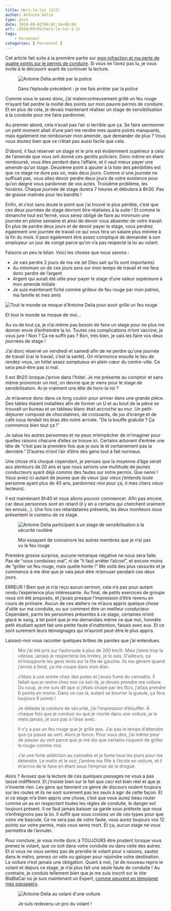 ```yaml
---
title: Hors-la-loi (2/2)
author: Antoine Delia
type: post
date: 2018-09-02T09:02:14+00:00
url: /2018/09/02/hors-la-loi-2-2/
tags:
    - Personnel
categories: [ Personnel ]
---
```

Cet article fait suite à la première partie sur [mon infraction et ma perte de quatre points sur le permis de conduire][1]. Si vous ne l&#8217;avez pas lu, je vous invite à le découvrir avant de continuer la lecture.<figure class="wp-block-image">

<img src="https://i0.wp.com/i.imgur.com/PvlhFU0.png?w=1000&#038;ssl=1" alt="Antoine Delia arrêté par la police" data-recalc-dims="1" /> <figcaption>Dans l&#8217;épisode précédent : je me fais arrêter par la police</figcaption></figure> 



Comme vous le savez donc, j&#8217;ai malencontreusement grillé un feu rouge m&#8217;ayant fait perdre la moitié des points sur mon pauvre permis de conduire. Et en plus de cela, je devais maintenant réaliser un stage de sensibilisation à la conduite pour me faire pardonner.

Au premier abord, cela n&#8217;avait pas l&#8217;air si terrible que ça. Se faire sermonner un petit moment allait d&#8217;une part me rendre mes quatre points manquants, mais également me rembourser mon amende, que demander de plus ? Vous vous doutez bien que ce n&#8217;était pas aussi facile que cela.

D&#8217;abord, il faut réserver un stage et le prix est évidemment supérieur à celui de l&#8217;amende que vous ont donné ces gentils policiers. Donc même en étant remboursé, vous êtes perdant dans l&#8217;affaire, et il vaut mieux payer une amende qu&#8217;un stage. Deuxième point à ajouter à la liste des pénibilités est que ce stage ne dure pas un, mais deux jours. Comme si une journée ne suffisait pas, vous allez devoir perdre deux jours de votre existence pour qu&#8217;on daigne vous pardonner de vos actes. Troisième problème, les horaires. Chaque journée de stage durera 7 heures et débutera à 8h30. Pas de grasse matinée pour les bandits !

Enfin, et c&#8217;est sans doute le point que j&#8217;ai trouvé le plus pénible, c&#8217;est que ces deux journées de stage devront être réalisées à la suite ! Et comme le dimanche tout est fermé, vous serez obligé de faire au minimum une journée en pleine semaine et ainsi de devoir vous absenter de votre travail. En plus de perdre deux jours et de devoir payer le stage, vous perdrez également une journée de travail ce qui vous fera un salaire plus minime à la fin du mois. Il peut également être assez compliqué de demander à son employeur un jour de congé parce qu&#8217;on n&#8217;a pas respecté la loi au volant.

Faisons un peu le bilan. Voici les choses que nous savons :

  * Je vais perdre 2 jours de ma vie (et Dieu sait qu&#8217;ils sont importants)
  * Au minimum un de ces jours sera sur mon temps de travail et me fera donc perdre de l&#8217;argent
  * Argent qui aurait été utile pour payer le stage d&#8217;une valeur supérieure à mon amende initiale
  * Je suis maintenant fiché comme grilleur de feu rouge par mon patron, ma famille et mes amis<figure class="wp-block-image">

<img src="https://i0.wp.com/i.imgur.com/aQATO6Z.png?w=1000&#038;ssl=1" alt="Tout le monde se moque d'Antoine Delia pour avoir grillé un feu rouge" data-recalc-dims="1" /> <figcaption>Et tout le monde se moque de moi&#8230;</figcaption></figure> 



Au vu de tout ça, je n&#8217;ai même pas besoin de faire un stage pour ne plus me donner envie d&#8217;enfreindre la loi. Toutes ces complications m&#8217;ont vacciné, je vous jure ! Non ? Ça ne suffit pas ? Bon, très bien, je vais les faire vos deux journées de stage !

J&#8217;ai donc réservé un vendredi et samedi afin de ne perdre qu&#8217;une journée de travail (car le travail, c&#8217;est la santé). On m&#8217;annonce ensuite le lieu de rendez-vous, un hôtel assez somptueux en plein cœur du centre-ville. Ce sera peut-être pas si mal.

Il est 8h20 lorsque j&#8217;arrive dans l&#8217;hôtel. Je me présente au comptoir et sans même prononcer un mot, on devine que je viens pour le stage de sensibilisation. Ai-je vraiment une tête de hors-la-loi ?

Je m&#8217;avance donc dans ce long couloir pour arriver dans une grande pièce. Des tables étaient installées afin de former un U et au bout de la pièce se trouvait un bureau et un tableau blanc était accroché au mur. Un petit-déjeuner composé de chocolatines, de croissants, de jus d&#8217;orange et de café nous tendait les bras dès notre arrivée. &#8220;De la bouffe gratuite ? Ça commence bien tout ça !&#8221;

Je salue les autres personnes et ne peux m&#8217;empêcher de m&#8217;imaginer pour quelles raisons chacune d&#8217;elles se trouve ici. Certains arborent d&#8217;entrée une tête de &#8220;c&#8217;est pas la première fois que je suis là et certainement pas la dernière.&#8221; D&#8217;autres m&#8217;ont l&#8217;air d&#8217;être des gens tout à fait normaux.

Une chose m&#8217;a choqué cependant, je pensais que la moyenne d&#8217;âge serait aux alentours de 20 ans et que nous serions une multitude de jeunes conducteurs ayant déjà commis des fautes sur notre permis. Que nenni ! Vous aviez ici autant de jeunes que de vieux (par vieux j&#8217;entends toute personne ayant plus de 40 ans, pardonnez-moi pour ça, ô mes chers _vieux_ lecteurs).

Il est maintenant 8h40 et nous allons pouvoir commencer. Afin pas encore, car deux personnes sont en retard (il y en a certains qui cherchent vraiment les ennuis&#8230;). Une fois ces retardataires présents, les deux moniteurs nous présentent le contenu de ce stage.<figure class="wp-block-image">

<img src="https://i0.wp.com/i.imgur.com/vipQfNr.png?w=1000&#038;ssl=1" alt="Antoine Delia participant à un stage de sensibilisation à la sécurité routière" data-recalc-dims="1" /> <figcaption>Moi essayant de convaincre les autres membres que je n&#8217;ai pas vu le feu rouge</figcaption></figure> 



Première grosse surprise, aucune remarque négative ne nous sera faite. Pas de &#8220;vous conduisez mal&#8221;, ni de &#8220;il faut arrêter l&#8217;alcool&#8221;, et encore moins de &#8220;griller un feu rouge, mais quelle honte !&#8221; Me voilà des plus rassurés et je commence à me dire que je vais peut-être m&#8217;amuser pendant ces deux jours.

ERREUR ! Bien que je n&#8217;ai reçu aucun sermon, cela n&#8217;a pas pour autant rendu l&#8217;expérience plus intéressante. Au final, de petits exercices de groupe nous ont été proposés, et j&#8217;avais presque l&#8217;impression d&#8217;être revenu en cours de primaire. Aucun de ces ateliers ne m&#8217;aura appris quelque chose d&#8217;utile sur ma conduite, ou sur comment être un meilleur conducteur. Cependant, parmi les personnes présentes à ce stage, certaines m&#8217;ont glacé le sang, à tel point que je me demandais même ce que moi, honnête petit étudiant ayant fait une petite faute d&#8217;inattention, faisais avec eux. Et ce sont surement leurs témoignages qui m&#8217;auront peut-être le plus appris.

Laissez-moi vous raconter quelques bribes de paroles que j&#8217;ai entendues.

<blockquote class="wp-block-quote">
  <p>
    Moi j&#8217;ai été pris sur l&#8217;autoroute à plus de 200 km/h. Mais j&#8217;aime trop la vitesse, jamais je respecterai les limites, je le sais. D&#8217;ailleurs, ça m&#8217;insupporte les gens lents sur la file de gauche. Ils me gênent quand j&#8217;arrive à fond, ça me coupe dans mon élan.<br />
  </p>
</blockquote>

<blockquote class="wp-block-quote">
  <p>
    J&#8217;étais à une soirée chez des potes et j&#8217;avais fumé du cannabis. Il fallait que je rentre chez moi ce soir-là, je devais prendre ma voiture. Du coup, je me suis dit que si j&#8217;étais chopé par les flics, j&#8217;allais prendre 6 points en moins. Dans ce cas là, autant se bourrer la gueule, ça fera toujours 6 points !
  </p>
</blockquote>

<blockquote class="wp-block-quote">
  <p>
    Je déteste la ceinture de sécurité, j&#8217;ai l&#8217;impression d&#8217;étouffer. À chaque fois que je conduis ou que je monte dans une voiture, je la mets jamais, je suis pas à l&#8217;aise avec.
  </p>
</blockquote>

<blockquote class="wp-block-quote">
  <p>
    Il n&#8217;y a pas un feu rouge que je grille pas. J&#8217;ai pas le temps d&#8217;attendre que ça passe au vert. Alors je fonce. Pour vous dire, j&#8217;ai même peur de passer au vert parce que je me dis que certains risquent de griller le rouge comme moi.
  </p>
</blockquote>

<blockquote class="wp-block-quote">
  <p>
    J&#8217;ai une forte addiction au cannabis et je fume tous les jours pour me détendre. Le matin et le soir, j&#8217;amène ma fille à l&#8217;école en voiture, et il m&#8217;arrive de le faire en étant sous l&#8217;emprise de la drogue.
  </p>
</blockquote>

Alors ? Avouez que la lecture de ces quelques passages ne vous a pas laissé indifférent. Et j&#8217;insiste bien sur le fait que ceci est bien réel et que je n&#8217;invente rien. Les gens qui tiennent ce genre de discours roulent toujours sur les routes et ils ne sont surement pas les seuls à agir de cette façon. Et si ce stage m&#8217;a bien appris une chose, c&#8217;est que vous aurez beau rouler comme un as en respectant toutes les règles de conduite, le danger est toujours présent. Il ne faut jamais baisser sa garde sous prétexte que nous n&#8217;enfreignons pas la loi. Il suffit que vous croisiez un de ces types pour que votre vie bascule. Ce ne sera pas de votre faute, vous aurez toujours vos 12 points sur votre permis, mais vous serez mort. Et ça, aucun stage ne vous permettra de l&#8217;annuler.

Pour conclure, je vous invite donc à TOUJOURS être prudent lorsque vous prenez le volant, que ce soit dans votre conduite ou dans celle des autres. Et si vous ne vous sentez pas de prendre le volant pour x raisons, sautez dans le métro, prenez un vélo ou galoper pour rejoindre votre destination. La voiture n&#8217;est jamais une obligation. Quant à moi, j&#8217;ai de nouveau repris le volant et depuis ce stage, je n&#8217;ai plus fait une seule faute de conduite ! Au contraire, je conduis tellement bien que je me suis inscrit sur le site BlaBlaCar où je suis maintenant un Expert, [comme peuvent en témoigner mes passagers][2].<figure class="wp-block-image">

<img src="https://i0.wp.com/i.imgur.com/NbtR7g7.png?w=1000&#038;ssl=1" alt="Antoine Delia au volant d'une voiture" data-recalc-dims="1" /> <figcaption>Je suis redevenu un pro du volant !</figcaption></figure>

 [1]: https://blog.antoinedelia.fr/2018/08/06/hors-la-loi-1-2/
 [2]: https://www.blablacar.fr/user/show/6349a100-f251-11e4-a000-000930e748fa